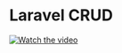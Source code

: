 # Laravel CRUD

[![Watch the video](https://i.imgur.com/vKb2F1B.png)](https://vk.com/video288294045_456239852)
